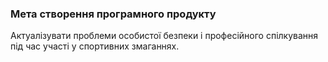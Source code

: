 ### Мета створення програмного продукту

Актуалізувати проблеми особистої безпеки і професійного спілкування під час участі у спортивних змаганнях.
